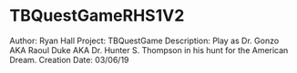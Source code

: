# TBQuestGameRHS1V2
Author: Ryan Hall
Project: TBQuestGame
Description: Play as Dr. Gonzo AKA Raoul Duke AKA Dr. Hunter S. Thompson 
in his hunt for the American Dream.
Creation Date: 03/06/19
